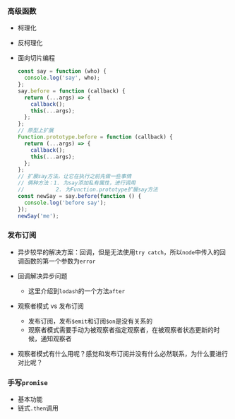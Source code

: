 ### 高级函数
* 柯理化
* 反柯理化


* 面向切片编程
    ```javascript
    const say = function (who) {
      console.log('say', who);
    };
    say.before = function (callback) {
      return (...args) => {
        callback();
        this(...args);
      };
    };
    // 原型上扩展
    Function.prototype.before = function (callback) {
      return (...args) => {
        callback();
        this(...args);
      };
    };
    // 扩展say方法，让它在执行之前先做一些事情
    // 俩种方法：1. 为say添加私有属性，进行调用
    //          2. 为Function.prototype扩展say方法
    const newSay = say.before(function () {
      console.log('before say');
    });
    newSay('me');
    ```
### 发布订阅
* 异步较早的解决方案：回调，但是无法使用`try catch`，所以`node`中传入的回调函数的第一个参数为`error`
* 回调解决异步问题
    * 这里介绍到`lodash`的一个方法`after`

* 观察者模式 vs 发布订阅
    * 发布订阅，发布`$emit`和订阅`$on`是没有关系的
    * 观察者模式需要手动为被观察者指定观察者，在被观察者状态更新的时候，通知观察者
* 观察者模式有什么用呢？感觉和发布订阅并没有什么必然联系，为什么要进行对比呢？

### 手写`promise`
* 基本功能
* 链式`.then`调用
